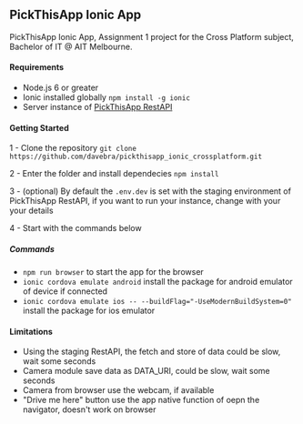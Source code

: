 ## PickThisApp Ionic App

PickThisApp Ionic App, Assignment 1 project for the Cross Platform subject, Bachelor of IT @ AIT Melbourne.

#### Requirements

* Node.js 6 or greater
* Ionic installed globally `npm install -g ionic`
* Server instance of [PickThisApp RestAPI](https://github.com/davebra/pickthisapp_microservice_crossplatform)

#### Getting Started 

1 - Clone the repository `git clone https://github.com/davebra/pickthisapp_ionic_crossplatform.git`

2 - Enter the folder and install dependecies `npm install`

3 - (optional) By default the `.env.dev` is set with the staging environment of PickThisApp RestAPI, if you want to run your instance, change with your your details

4 - Start with the commands below

##### Commands

* `npm run browser` to start the app for the browser
* `ionic cordova emulate android` install the package for android emulator of device if connected
* `ionic cordova emulate ios -- --buildFlag="-UseModernBuildSystem=0"` install the package for ios emulator

#### Limitations

* Using the staging RestAPI, the fetch and store of data could be slow, wait some seconds
* Camera module save data as DATA_URI, could be slow, wait some seconds
* Camera from browser use the webcam, if available
* "Drive me here" button use the app native function of oepn the navigator, doesn't work on browser